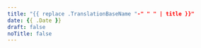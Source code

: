 ```yaml
---
title: "{{ replace .TranslationBaseName "-" " " | title }}"
date: {{ .Date }}
draft: false
noTitle: false
---
```


